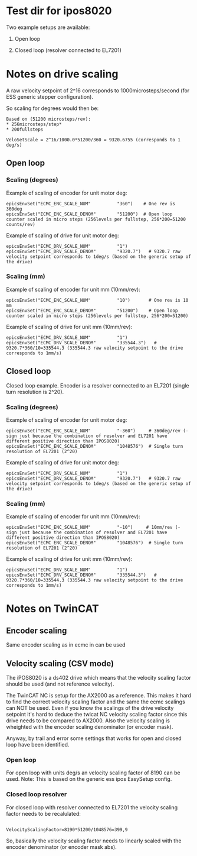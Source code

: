 # Test dir for ipos8020
Two example setups are available:

1. Open loop

2. Closed loop (resolver connected to EL7201)


# Notes on drive scaling

A raw velocity setpoint of 2^16 corresponds to 1000microsteps/second (for ESS generic stepper configuration).

So scaling for degrees would then be:
```
Based on (51200 microsteps/rev):
* 256microsteps/step*
* 200fullsteps

VeloSetScale = 2^16/1000.0*51200/360 = 9320.6755 (corresponds to 1 deg/s)

```

## Open loop

### Scaling (degrees)

Example of scaling of encoder for unit motor deg:

```
epicsEnvSet("ECMC_ENC_SCALE_NUM"          "360")    # One rev is 360deg
epicsEnvSet("ECMC_ENC_SCALE_DENOM"        "51200")  # Open loop counter scaled in micro steps (256levels per fullstep, 256*200=51200 counts/rev)  
```

Example of scaling of drive for unit motor deg:

```
epicsEnvSet("ECMC_DRV_SCALE_NUM"          "1")
epicsEnvSet("ECMC_DRV_SCALE_DENOM"        "9320.7")   # 9320.7 raw velocity setpoint corresponds to 1deg/s (based on the generic setup of the drive)
```

### Scaling (mm)

Example of scaling of encoder for unit mm (10mm/rev):

```
epicsEnvSet("ECMC_ENC_SCALE_NUM"          "10")       # One rev is 10 mm
epicsEnvSet("ECMC_ENC_SCALE_DENOM"        "51200")    # Open loop counter scaled in micro steps (256levels per fullstep, 256*200=51200)
```

Example of scaling of drive for unit mm (10mm/rev):

```
epicsEnvSet("ECMC_DRV_SCALE_NUM"          "1")
epicsEnvSet("ECMC_DRV_SCALE_DENOM"        "335544.3")   # 9320.7*360/10=335544.3 (335544.3 raw velocity setpoint to the drive corresponds to 1mm/s)  
```

## Closed loop

Closed loop example. Encoder is a resolver connected to an EL7201 (single turn resolution is 2^20).

### Scaling (degrees)

Example of scaling of encoder for unit motor deg:

```
epicsEnvSet("ECMC_ENC_SCALE_NUM"          "-360")     # 360deg/rev (- sign just because the combination of resolver and EL7201 have different positive direction than IPOS8020)
epicsEnvSet("ECMC_ENC_SCALE_DENOM"        "1048576")  # Single turn resolution of EL7201 (2^20) 
```

Example of scaling of drive for unit motor deg:

```
epicsEnvSet("ECMC_DRV_SCALE_NUM"          "1")
epicsEnvSet("ECMC_DRV_SCALE_DENOM"        "9320.7")   # 9320.7 raw velocity setpoint corresponds to 1deg/s (based on the generic setup of the drive)
```

### Scaling (mm)

Example of scaling of encoder for unit mm (10mm/rev):

```
epicsEnvSet("ECMC_ENC_SCALE_NUM"          "-10")     # 10mm/rev (- sign just because the combination of resolver and EL7201 have different positive direction than IPOS8020)
epicsEnvSet("ECMC_ENC_SCALE_DENOM"        "1048576")  # Single turn resolution of EL7201 (2^20) 
```

Example of scaling of drive for unit mm (10mm/rev):

```
epicsEnvSet("ECMC_DRV_SCALE_NUM"          "1")
epicsEnvSet("ECMC_DRV_SCALE_DENOM"        "335544.3")   # 9320.7*360/10=335544.3 (335544.3 raw velocity setpoint to the drive corresponds to 1mm/s)  

```

# Notes on TwinCAT

## Encoder scaling
Same encoder scaling as in ecmc in can be used

## Velocity scaling (CSV mode)

The iPOS8020 is a ds402 drive which means that the velocity scaling factor should be used (and not reference velocity).

The TwinCAT NC is setup for the AX2000 as a reference. This makes it hard to find the correct velocity scaling factor and the same the ecmc scalings can NOT be used. Even if you know the scalings of the drive velocity setpoint it's hard to deduce the twicat NC velocity scaling factor since this drive needs to be compared to AX2000. Also the velocity scaling is wheighted with the encoder scaling denominator (or encoder mask).  

Anyway, by trail and error some settings that works for open and closed loop have been identified.

### Open loop
For open loop with units deg/s an velocity scaling factor of 8190 can be used.
Note: This is based on the generic ess ipos EasySetup config.

### Closed loop resolver
For closed loop with resolver connected to EL7201 the velocity scaling factor needs to be recalulated:
```

VelocityScalingFactor=8190*51200/1048576=399,9

```
So, basically the velocity scaling factor needs to linearly scaled with the encoder denominator (or encoder mask abs).








